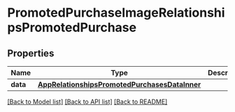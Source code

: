 # PromotedPurchaseImageRelationshipsPromotedPurchase

## Properties
Name | Type | Description | Notes
------------ | ------------- | ------------- | -------------
**data** | [**AppRelationshipsPromotedPurchasesDataInner**](AppRelationshipsPromotedPurchasesDataInner.md) |  | [optional] 

[[Back to Model list]](../README.md#documentation-for-models) [[Back to API list]](../README.md#documentation-for-api-endpoints) [[Back to README]](../README.md)


